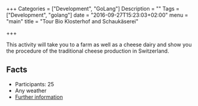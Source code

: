 +++
Categories = ["Development", "GoLang"]
Description = ""
Tags = ["Development", "golang"]
date = "2016-09-27T15:23:03+02:00"
menu = "main"
title = "Tour Bio Klosterhof and Schaukäserei"

+++

This activity will take you to a farm as well as a cheese dairy and show you the procedure of the traditional cheese production in Switzerland.

## Facts
* Participants: 25
* Any weather
* [Further information](http://www.myswitzerland.com/en-ch/sennaria-surselva-alpine-cheese-dairy.html)
